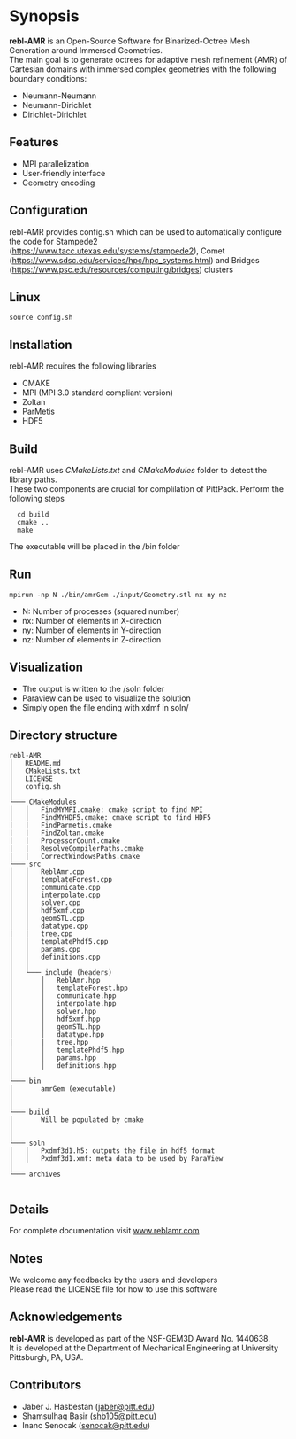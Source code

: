 # Synopsis
**rebl-AMR** is an Open-Source Software for Binarized-Octree Mesh Generation around Immersed Geometries. <br/>
The main goal is to generate octrees for adaptive mesh refinement (AMR) of Cartesian domains with immersed complex geometries with the following
boundary conditions:
 
  * Neumann-Neumann
  * Neumann-Dirichlet
  * Dirichlet-Dirichlet

## Features
  * MPI parallelization
  * User-friendly interface   
  * Geometry encoding

## Configuration 
rebl-AMR provides config.sh which can be used to automatically configure the code for Stampede2 (https://www.tacc.utexas.edu/systems/stampede2), Comet (https://www.sdsc.edu/services/hpc/hpc_systems.html) and Bridges (https://www.psc.edu/resources/computing/bridges) clusters 

## Linux 
```
source config.sh 
```
## Installation
rebl-AMR requires the following libraries
  * CMAKE
  * MPI (MPI 3.0 standard compliant version)
  * Zoltan
  * ParMetis
  * HDF5

##  Build  
rebl-AMR uses *CMakeLists.txt* and *CMakeModules* folder to detect the library paths. <br/>
These two components are crucial for complilation of PittPack.
Perform the following steps
```
  cd build
  cmake ..
  make 
```
The executable will be placed in the /bin folder


## Run
```
mpirun -np N ./bin/amrGem ./input/Geometry.stl nx ny nz 
```
  * N: Number of processes (squared number)
  * nx: Number of elements in X-direction
  * ny: Number of elements in Y-direction
  * nz: Number of elements in Z-direction
 
## Visualization
  * The output is written to the /soln folder 
  * Paraview can be used to visualize the solution
  * Simply open the file ending with xdmf in soln/ 


## Directory structure
```
rebl-AMR
│   README.md
│   CMakeLists.txt    
│   LICENSE
│   config.sh
│
└─── CMakeModules
│   │   FindMYMPI.cmake: cmake script to find MPI
│   │   FindMYHDF5.cmake: cmake script to find HDF5
|   |   FindParmetis.cmake
|   |   FindZoltan.cmake
|   |   ProcessorCount.cmake
|   |   ResolveCompilerPaths.cmake
|   |   CorrectWindowsPaths.cmake
└─── src
│   │   ReblAmr.cpp     
│   │   templateForest.cpp
│   │   communicate.cpp  
│   │   interpolate.cpp
│   │   solver.cpp
│   │   hdf5xmf.cpp
│   │   geomSTL.cpp
│   │   datatype.cpp
|   |   tree.cpp
│   │   templatePhdf5.cpp
│   │   params.cpp 
│   │   definitions.cpp 
│   │ 
│   └─── include (headers)
│       │   ReblAmr.hpp     
│       │   templateForest.hpp
│       │   communicate.hpp  
│       │   interpolate.hpp
│       │   solver.hpp
│       │   hdf5xmf.hpp
│       │   geomSTL.hpp
│       │   datatype.hpp
|       |   tree.hpp
│       │   templatePhdf5.hpp
│       │   params.hpp 
│       │   definitions.hpp 
│   
└─── bin
│       amrGem (executable)  
│  
│
└─── build   
│       Will be populated by cmake   
│  
│
└─── soln 
│   │   Pxdmf3d1.h5: outputs the file in hdf5 format 
│   │   Pxdmf3d1.xmf: meta data to be used by ParaView
│   
└─── archives
 
```

## Details
For complete documentation visit www.reblamr.com

## Notes 
We welcome any feedbacks by the users and developers <br/>
Please read the LICENSE file for how to use this software

## Acknowledgements
**rebl-AMR** is developed as part of the NSF-GEM3D Award No. 1440638. <br/>
It is developed at the Department of Mechanical Engineering at University Pittsburgh, PA, USA. 


## Contributors
  * Jaber J. Hasbestan (jaber@pitt.edu)
  * Shamsulhaq Basir   (shb105@pitt.edu)
  * Inanc Senocak      (senocak@pitt.edu)


